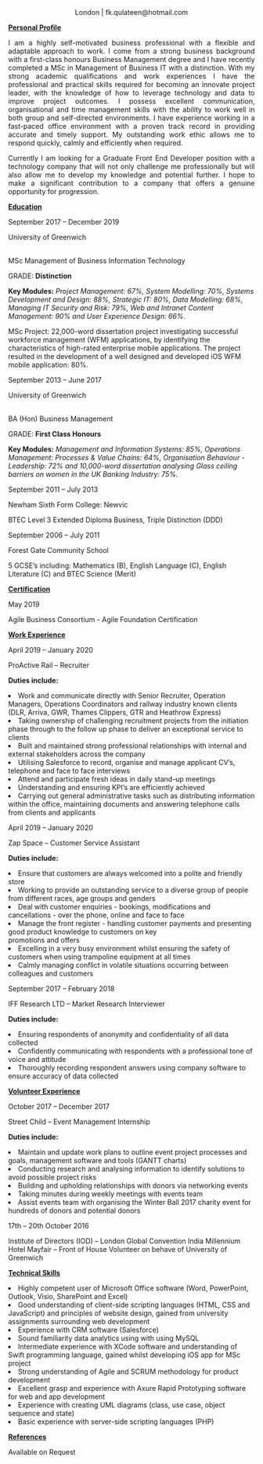 <html>
<head>   
<style> 
div {
  text-align: justify;
  text-justify: inter-word;
}
</style>
</head>
<body style="background-color:powderwhite;">
<center> London | fk.qulateen@hotmail.com </center>

<p><b><u>Personal Profile</u></b></p>

<div><p>I am a highly self-motivated business professional with a flexible and adaptable approach to work. I come from a strong business background with a first-class honours Business Management degree and I have recently completed a MSc in Management of Business IT with a distinction. With my strong academic qualifications and work experiences I have the professional and practical skills required for becoming an innovate project leader, with the knowledge of how to leverage technology and data to improve project outcomes. I possess excellent communication, organisational and time management skills with the ability to work well in both group and self-directed environments. I have experience working in a fast-paced office environment with a proven track record in providing accurate and timely support. My outstanding work ethic allows me to respond quickly, calmly and efficiently when required.</p>
<p>Currently I am looking for a Graduate Front End Developer position with a technology company that will not only challenge me professionally but will also allow me to develop my knowledge and potential further. I hope to make a significant contribution to a company that offers a genuine opportunity for progression.</p></div>

<p><b><u>Education</u></b></p>

<p>September 2017 – December 2019</p>
<p>University of Greenwich </p>                                                   
<br>MSc Management of Business Information Technology</br>
<p>GRADE: <b>Distinction</b></p>
<p><b>Key Modules:</b> <i>Project Management: 67%, System Modelling: 70%, Systems Development and Design: 88%, Strategic IT: 80%, Data Modelling: 68%, Managing IT Security and Risk: 79%, Web and Intranet Content Management: 90% and User Experience Design: 66%.</i></p>
<p>MSc Project: 22,000-word dissertation project investigating successful workforce management (WFM) applications, by identifying the characteristics of high-rated enterprise mobile applications. The project resulted in the development of a well designed and developed iOS WFM mobile application: 80%.</p>

<p>September 2013 – June 2017</p> 
<p>University of Greenwich </p> 
<br>BA (Hon) Business Management</br>
<p>GRADE: <b>First Class Honours</b></p>
<p><b>Key Modules:</b> <i>Management and Information Systems: 85%, Operations Management: Processes & Value Chains: 64%, Organisation Behaviour - Leadership: 72% and 10,000-word dissertation analysing Glass ceiling barriers on women in the UK Banking Industry: 75%.</i></p>

<p>September 2011 – July 2013</p>
<p>Newham Sixth Form College: Newvic </p> 
<p>BTEC Level 3 Extended Diploma Business, Triple Distinction (DDD)</p>

<p>September 2006 – July 2011</p>
<p>Forest Gate Community School</p> 
<p>5 GCSE’s including: Mathematics (B), English Language (C), English Literature (C) and BTEC Science (Merit)</p>

<p><b><u>Certification</u></b></p>
<p>May 2019</p> 
<p>Agile Business Consortium - Agile Foundation Certification</p> 

<p><b><u>Work Experience</u></b></p>
<p>April 2019 – January 2020</p>
<p>ProActive Rail – Recruiter</p> 
<b>Duties include:</b>
<p><li>Work and communicate directly with Senior Recruiter, Operation Managers, Operations Coordinators and railway industry known clients (DLR, Arriva, GWR, Thames Clippers, GTR and Heathrow Express)</li>
<li>Taking ownership of challenging recruitment projects from the initiation phase through to the follow up phase to deliver an exceptional service to clients</li>
<li>Built and maintained strong professional relationships with internal and external stakeholders across the company</li>
<li>Utilising Salesforce to record, organise and manage applicant CV’s, telephone and face to face interviews</li>
<li>Attend and participate fresh ideas in daily stand-up meetings</li>
<li>Understanding and ensuring KPI’s are efficiently achieved</li>
<li>Carrying out general administrative tasks such as distributing information within the office, maintaining documents and
answering telephone calls from clients and applicants</li></p>

<p>April 2019 – January 2020</p>
<p>Zap Space – Customer Service Assistant</p>
<b>Duties include:</b>
<p><li>Ensure that customers are always welcomed into a polite and friendly store</li>
<li>Working to provide an outstanding service to a diverse group of people from different races, age groups and genders</li><li>Deal with customer enquiries - bookings, modifications and cancellations - over the phone, online and face to face</li>
<li>Manage the front register - handling customer payments and presenting good product knowledge to customers on key</li>
promotions and offers</li>
<li>Excelling in a very busy environment whilst ensuring the safety of customers when using trampoline equipment at all times</li>
<li>Calmly managing conflict in volatile situations occurring between colleagues and customers</li></p>

<p>September 2017 – February 2018</p>
<p>IFF Research LTD – Market Research Interviewer</p>
<b>Duties include:</b>
<p><li>Ensuring respondents of anonymity and confidentiality of all data collected</li>
<li>Confidently communicating with respondents with a professional tone of voice and attitude</li>
<li>Thoroughly recording respondent answers using company software to ensure accuracy of data collected</li></p>

<p><b><u>Volunteer Experience</u></b></p>
<p>October 2017 – December 2017</p>
<p>Street Child – Event Management Internship</p> 
<b>Duties include:</b>
<p><li>Maintain and update work plans to outline event project processes and goals, management software and tools (GANTT charts)</li>
<li>Conducting research and analysing information to identify solutions to avoid possible project risks</li>
<li>Building and upholding relationships with donors via networking events</li>
<li>Taking minutes during weekly meetings with events team</li>
<li>Assist events team with organising the Winter Ball 2017 charity event for hundreds of donors and potential donors</li></p>

<p>17th – 20th October 2016</p>
<p>Institute of Directors (IOD) – London Global Convention India                                                            Millennium Hotel Mayfair – Front of House Volunteer on behave of University of Greenwich</p>

<p><b><u>Technical Skills</u></b></p>
<p><li>Highly competent user of Microsoft Office software (Word, PowerPoint, Outlook, Visio, SharePoint and Excel)</li>
<li>Good understanding of client-side scripting languages (HTML, CSS and JavaScript) and principles of website design, gained from university assignments surrounding web development</li>
<li>Experience with CRM software (Salesforce)</li>
<li>Sound familiarity data analytics using with using MySQL </li>
<li>Intermediate experience with XCode software and understanding of Swift programming language, gained whilst developing iOS app for MSc project</li>
<li>Strong understanding of Agile and SCRUM methodology for product development</li>
<li>Excellent grasp and experience with Axure Rapid Prototyping software for web and app development</li>
<li>Experience with creating UML diagrams (class, use case, object sequence and state) </li>
<li>Basic experience with server-side scripting languages (PHP)</li></p>

<p><b><u>References</u></b></p>
Available on Request
</body>
</html>

